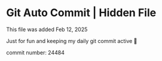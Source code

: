 # Git Auto Commit | Hidden File

This file was added Feb 12, 2025

Just for fun and keeping my daily git commit active 🤪

commit number: 24484
